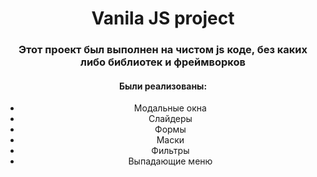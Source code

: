 <h1 align="center">Vanila JS project</h1>
<h3 align="center">Этот проект был выполнен на чистом js коде, без каких либо библиотек и фреймворков</h3>
<h4 align="center">Были реализованы:</h4>
<ul align="center">
               <li>Модальные окна</li>
               <li>Слайдеры</li>
               <li>Формы</li>
               <li>Маски</li>
               <li>Фильтры</li>
               <li>Выпадающие меню</li>
</ul>
